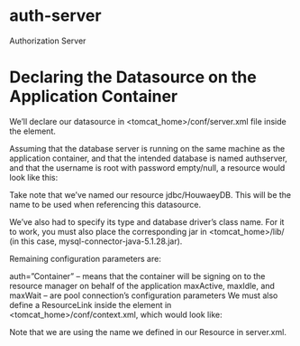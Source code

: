 # auth-server
Authorization Server

# Declaring the Datasource on the Application Container
We’ll declare our datasource in <tomcat_home>/conf/server.xml file inside the <GlobalNamingResources> element.

Assuming that the database server is running on the same machine as the application container, and that the intended database is named authserver, and that the username is root with password empty/null, a resource would look like this:

<Resource name="jdbc/HouwaeyDB"
			  auth="Container"
			  type="javax.sql.DataSource"
			  driverClassName="com.mysql.jdbc.Driver"
			  url="jdbc:mysql://localhost:3306/authserver?createDatabaseIfNotExist=true"
			  username="root"
			  password=""
			  maxActive="20"
			  maxIdle="10"
			  maxWait="-1"/>
        
Take note that we’ve named our resource jdbc/HouwaeyDB. This will be the name to be used when referencing this datasource.

We’ve also had to specify its type and database driver’s class name. For it to work, you must also place the corresponding jar in <tomcat_home>/lib/ (in this case, mysql-connector-java-5.1.28.jar).

Remaining configuration parameters are:

auth=”Container” – means that the container will be signing on to the resource manager on behalf of the application
maxActive, maxIdle, and maxWait – are pool connection’s configuration parameters
We must also define a ResourceLink inside the <Context> element in <tomcat_home>/conf/context.xml, which would look like:

<ResourceLink
        name="jdbc/HouwaeyDB"
        global="jdbc/HouwaeyDB"
        type="javax.sql.DataSource"/>
  
Note that we are using the name we defined in our Resource in server.xml.
